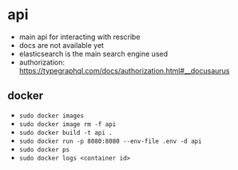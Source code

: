 # api

- main api for interacting with rescribe
- docs are not available yet
- elasticsearch is the main search engine used
- authorization: https://typegraphql.com/docs/authorization.html#__docusaurus

## docker

- `sudo docker images`
- `sudo docker image rm -f api`
- `sudo docker build -t api .`
- `sudo docker run -p 8080:8080 --env-file .env -d api`
- `sudo docker ps`
- `sudo docker logs <container id>`
